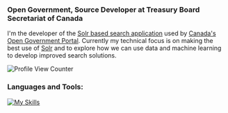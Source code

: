 ### Open Government, Source Developer at Treasury Board Secretariat of Canada ###

I'm the developer of the [Solr based search application](https://github.com/thriuin/oc_search) used by [Canada's Open Government Portal](https://open.canada.ca).
Currently my technical focus is on making the best use of [Solr](https://solr.apache.org/) and to explore how we can use data and machine learning to develop improved search solutions. 


![Profile View Counter](https://komarev.com/ghpvc/?username=thriuin)

<!--
![Your Repository's Stats](https://github-readme-stats.vercel.app/api?username=Your_GitHub_Username&show_icons=true)
![Ross' GitHub Statistics](https://github-readme-stats.vercel.app/api?username=thriuin&count_private=true&show_icons=true&theme=dark)

 Stats card courtesy [anuraghazra](https://github.com/anuraghazra/github-readme-stats) 
 -->


### Languages and Tools: ###

<!--
![Ross' GitHub Code Usage](https://github-readme-stats.vercel.app/api/top-langs?username=thriuin&show_icons=true&locale=en&layout=compact&theme=dark)
-->

[![My Skills](https://skillicons.dev/icons?i=azure,bash,django,html,linux,nginx,postgres,vim)](https://skillicons.dev)

<!--

### Top Repositories ###
  
![Open Canada Search Version 2](https://github-readme-stats.vercel.app/api/pin/?username=open-data&repo=oc_search&theme=dark)

![Python Solr Client](https://github-readme-stats.vercel.app/api/pin/?username=open-data&repo=SolrClient&theme=dark)
-->

<!--

**thriuin/thriuin** is a ✨ _special_ ✨ repository because its `README.md` (this file) appears on your GitHub profile.

Here are some ideas to get you started:

- 🔭 I’m currently working on ...
- 🌱 I’m currently learning ...
- 👯 I’m looking to collaborate on ...
- 🤔 I’m looking for help with ...
- 💬 Ask me about ...
- 📫 How to reach me: ...
- 😄 Pronouns: ...
- ⚡ Fun fact: ...

In the future, might want to add this to the profile simonwillison.net/2020/Jul/10/self-updating-profile-readme/
-->
